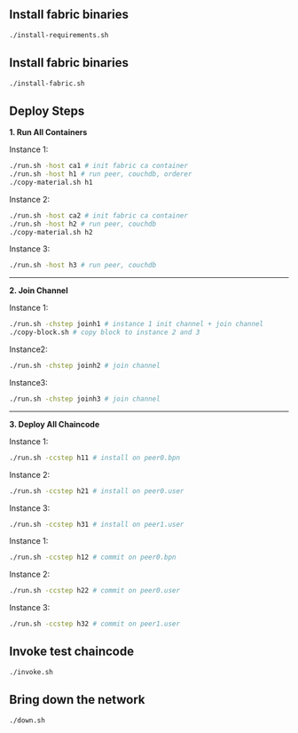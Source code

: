 ## Install fabric binaries

```bash
./install-requirements.sh
```

## Install fabric binaries

```bash
./install-fabric.sh
```

## Deploy Steps

**1. Run All Containers**

Instance 1:

```bash
./run.sh -host ca1 # init fabric ca container
./run.sh -host h1 # run peer, couchdb, orderer
./copy-material.sh h1
```

Instance 2:

```bash
./run.sh -host ca2 # init fabric ca container
./run.sh -host h2 # run peer, couchdb
./copy-material.sh h2
```

Instance 3:

```bash
./run.sh -host h3 # run peer, couchdb
```

---

**2. Join Channel**

Instance 1:

```bash
./run.sh -chstep joinh1 # instance 1 init channel + join channel
./copy-block.sh # copy block to instance 2 and 3
```

Instance2:

```bash
./run.sh -chstep joinh2 # join channel
```

Instance3:

```bash
./run.sh -chstep joinh3 # join channel
```

---

**3. Deploy All Chaincode**

Instance 1:

```bash
./run.sh -ccstep h11 # install on peer0.bpn
```

Instance 2:

```bash
./run.sh -ccstep h21 # install on peer0.user
```

Instance 3:

```bash
./run.sh -ccstep h31 # install on peer1.user
```

Instance 1:

```bash
./run.sh -ccstep h12 # commit on peer0.bpn
```

Instance 2:

```bash
./run.sh -ccstep h22 # commit on peer0.user
```

Instance 3:

```bash
./run.sh -ccstep h32 # commit on peer1.user
```

## Invoke test chaincode

```bash
./invoke.sh
```

## Bring down the network

```bash
./down.sh
```
